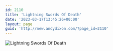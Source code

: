 ```yaml
---
id: 2110
title: 'Lightning Swords Of Death'
date: '2023-03-17T13:45:26+00:00'
layout: page
guid: 'http://new.andydixon.com/?page_id=2110'
---
```


![Lightning Swords Of Death](https://i0.wp.com/assets.g8x2.ldn.idrivee2-23.com/posters/Lightning%20Swords%20Of%20Death%2001.jpg?w=1200&ssl=1 "Lightning Swords Of Death")